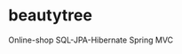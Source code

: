 # beautytree
Online-shop 
SQL-JPA-Hibernate
Spring MVC
<img scr="/src/main/webapp/resources/bootstrap/img/shop1.png
">
